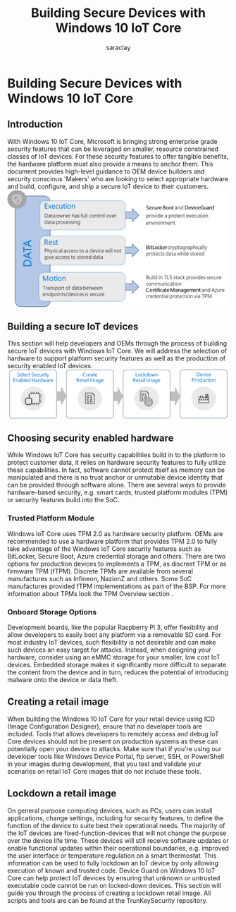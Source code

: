 ﻿---
title: Building Secure Devices with Windows 10 IoT Core
author: saraclay
ms.author: saclayt
ms.date: 08/28/2017
ms.topic: article
description: Learn how to build secure devices by enabling secure boot, implementing TPMs, and more.
keywords: windows iot, security, firmware, secure boot, TPM, Bitlocker, encryption
---

# Building Secure Devices with Windows 10 IoT Core

## Introduction  
With Windows 10 IoT Core, Microsoft is bringing strong enterprise grade security features that can be leveraged on smaller, resource constrained classes of IoT devices. For these security features to offer tangible benefits, the hardware platform must also provide a means to anchor them. This document provides high-level guidance to OEM device builders and security conscious 'Makers' who are looking to select appropriate hardware and build, configure, and ship a secure IoT device to their customers.
![Data Security](../media/SecurityFlowAndCertificates/DataRestExecutionMotion.png)

## Building a secure IoT devices  
This section will help developers and OEMs through the process of building secure IoT devices with Windows IoT Core. We will address the selection of hardware to support platform security features as well as the production of security enabled IoT devices.
![Device Build Process](../media/SecurityFlowAndCertificates/DeviceBuildProcess.png)


## Choosing security enabled hardware
While Windows IoT Core has security capabilities build in to the platform to protect customer data, it relies on hardware security features to fully utilize these capabilities. In fact, software cannot protect itself as memory can be manipulated and there is no trust anchor or unmutable device identity that can be provided through software alone. There are several ways to provide hardware-based security, e.g. smart cards, trusted platform modules (TPM) or security features build into the SoC. 

### Trusted Platform Module
Windows IoT Core uses TPM 2.0 as hardware security platform. OEMs are recommended to use a hardware platform that provides TPM 2.0 to fully take advantage of the Windows IoT Core security features such as BitLocker, Secure Boot, Azure credential storage and others. There are two options for production devices to implements a TPM, as discreet TPM or as firmware TPM (fTPM). Discrete TPMs are available from several manufactures such as Infineon, NazionZ and others. Some SoC manufactures provided fTPM implementations as part of the BSP. For more information about TPMs look the TPM Overview section <link>.

### Onboard Storage Options
Development boards, like the popular Raspberry Pi 3, offer flexibility and allow developers to easily boot any platform via a removable SD card. For most industry IoT devices, such flexibility is not desirable and can make such devices an easy target for attacks. Instead, when designing your hardware, consider using an eMMC storage for your smaller, low cost IoT devices. Embedded storage makes it significantly more difficult to separate the content from the device and in turn, reduces the potential of introducing malware onto the device or data theft.

## Creating a retail image 
When building the Windows 10 IoT Core for your retail device using ICD (Image Configuration Designer), ensure that no developer tools are included. Tools that allows developers to remotely access and debug IoT Core devices should not be present on production systems as these can potentially open your device to attacks. Make sure that if you're using our developer tools like Windows Device Portal, ftp server, SSH, or PowerShell in your images during development, that you test and validate your scenarios on retail IoT Core images that do not include these tools.

<section about username/Password>
<section about hard coded credentials for testing>

## Lockdown a retail image
On general purpose computing devices, such as PCs, users can install applications, change settings, including for security features, to define the function of the device to suite best their operational needs. The majority of the IoT devices are fixed-function-devices that will not change the purpose over the device life time. These devices will still receive software updates or enable functional updates within their operational boundaries, e.g. improved the user interface or temperature regulation on a smart thermostat. This information can be used to fully lockdown an IoT device by only allowing execution of known and trusted code. Device Guard on Windows 10 IoT Core can help protect IoT devices by ensuring that unknown or untrusted executable code cannot be run on locked-down devices.
This section will guide you through the process of creating a lockdown retail image. All scripts and tools are can be found at the TrunKeySecurity repository.    
